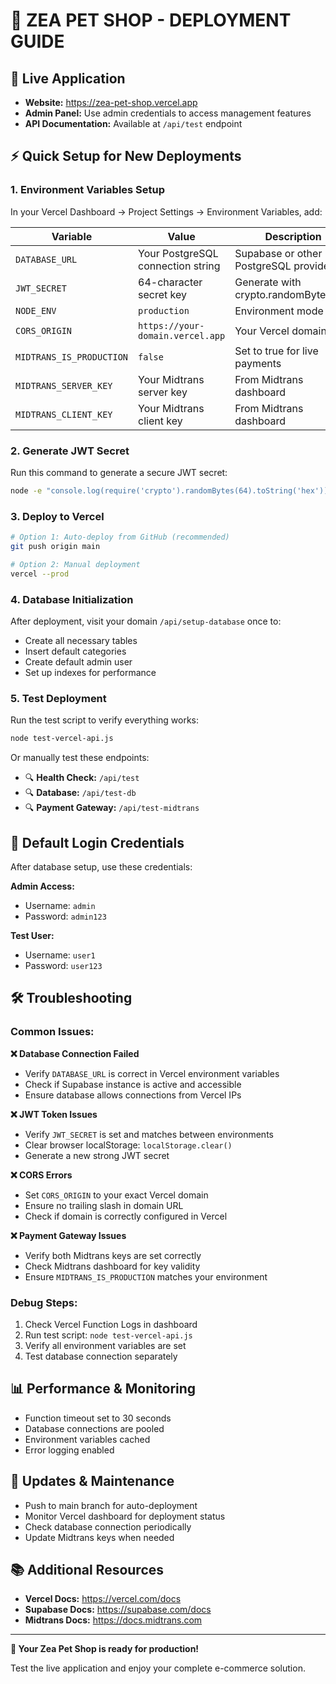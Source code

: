# 🚀 ZEA PET SHOP - DEPLOYMENT GUIDE

## 🎯 **Live Application**
- **Website:** https://zea-pet-shop.vercel.app
- **Admin Panel:** Use admin credentials to access management features
- **API Documentation:** Available at `/api/test` endpoint

## ⚡ **Quick Setup for New Deployments**

### 1. **Environment Variables Setup**
In your Vercel Dashboard → Project Settings → Environment Variables, add:

| Variable | Value | Description |
|----------|-------|-------------|
| `DATABASE_URL` | Your PostgreSQL connection string | Supabase or other PostgreSQL provider |
| `JWT_SECRET` | 64-character secret key | Generate with crypto.randomBytes(64) |
| `NODE_ENV` | `production` | Environment mode |
| `CORS_ORIGIN` | `https://your-domain.vercel.app` | Your Vercel domain |
| `MIDTRANS_IS_PRODUCTION` | `false` | Set to true for live payments |
| `MIDTRANS_SERVER_KEY` | Your Midtrans server key | From Midtrans dashboard |
| `MIDTRANS_CLIENT_KEY` | Your Midtrans client key | From Midtrans dashboard |

### 2. **Generate JWT Secret**
Run this command to generate a secure JWT secret:
```bash
node -e "console.log(require('crypto').randomBytes(64).toString('hex'))"
```

### 3. **Deploy to Vercel**
```bash
# Option 1: Auto-deploy from GitHub (recommended)
git push origin main

# Option 2: Manual deployment
vercel --prod
```

### 4. **Database Initialization**
After deployment, visit your domain `/api/setup-database` once to:
- Create all necessary tables
- Insert default categories
- Create default admin user
- Set up indexes for performance

### 5. **Test Deployment**
Run the test script to verify everything works:
```bash
node test-vercel-api.js
```

Or manually test these endpoints:
- 🔍 **Health Check:** `/api/test`
- 🔍 **Database:** `/api/test-db`  
- 🔍 **Payment Gateway:** `/api/test-midtrans`

## 🔐 **Default Login Credentials**
After database setup, use these credentials:

**Admin Access:**
- Username: `admin`
- Password: `admin123`

**Test User:**
- Username: `user1`
- Password: `user123`

## 🛠️ **Troubleshooting**

### Common Issues:

**❌ Database Connection Failed**
- Verify `DATABASE_URL` is correct in Vercel environment variables
- Check if Supabase instance is active and accessible
- Ensure database allows connections from Vercel IPs

**❌ JWT Token Issues**
- Verify `JWT_SECRET` is set and matches between environments
- Clear browser localStorage: `localStorage.clear()`
- Generate a new strong JWT secret

**❌ CORS Errors**
- Set `CORS_ORIGIN` to your exact Vercel domain
- Ensure no trailing slash in domain URL
- Check if domain is correctly configured in Vercel

**❌ Payment Gateway Issues**
- Verify both Midtrans keys are set correctly
- Check Midtrans dashboard for key validity
- Ensure `MIDTRANS_IS_PRODUCTION` matches your environment

### Debug Steps:
1. Check Vercel Function Logs in dashboard
2. Run test script: `node test-vercel-api.js`
3. Verify all environment variables are set
4. Test database connection separately

## 📊 **Performance & Monitoring**
- Function timeout set to 30 seconds
- Database connections are pooled
- Environment variables cached
- Error logging enabled

## 🔄 **Updates & Maintenance**
- Push to main branch for auto-deployment
- Monitor Vercel dashboard for deployment status
- Check database connection periodically
- Update Midtrans keys when needed

## 📚 **Additional Resources**
- **Vercel Docs:** https://vercel.com/docs
- **Supabase Docs:** https://supabase.com/docs
- **Midtrans Docs:** https://docs.midtrans.com

---
**🎉 Your Zea Pet Shop is ready for production!**

Test the live application and enjoy your complete e-commerce solution.
